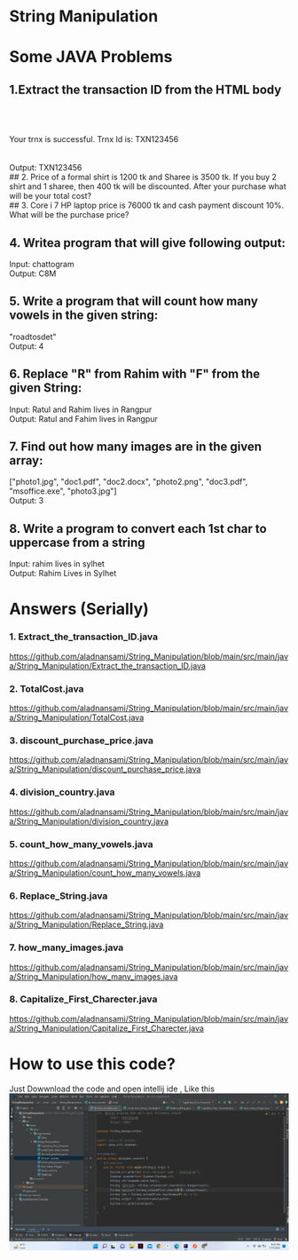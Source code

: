 # String Manipulation
# Some JAVA Problems
## 1.<b>Extract the transaction ID from the HTML body</b> <br>
<html><br>
<title>Test</title><br>
<body><br>
Your trnx is successful. Trnx Id is: TXN123456<br>
</body><br>
</html><br>
Output: TXN123456<br>
## 2. Price of a formal shirt is 1200 tk and Sharee is 3500 tk. If you buy 2 shirt and 1 sharee, then 400 tk will be discounted. After your purchase what will be your total cost?<br>
## 3. Core i 7 HP laptop price is 76000 tk and cash payment discount 10%. What will be the purchase price?<br>

## 4. Writea program that will give following output:<br>
Input: chattogram<br>
Output: C8M<br>

## 5. Write a program that will count how many vowels in the given string:<br>
"roadtosdet"<br>
Output: 4<br>

## 6. Replace "R" from Rahim with "F" from the given String:<br>
Input: Ratul and Rahim lives in Rangpur<br>
Output: Ratul and Fahim lives in Rangpur<br>

## 7. Find out how many images are in the given array:<br>
["photo1.jpg", "doc1.pdf", "doc2.docx", "photo2.png", "doc3.pdf", "msoffice.exe", "photo3.jpg"]<br>
Output: 3<br>

## 8. Write a program to convert each 1st char to uppercase from a string<br>
Input: rahim lives in sylhet<br>
Output: Rahim Lives in Sylhet<br>

# Answers (Serially)
### 1. Extract_the_transaction_ID.java
https://github.com/aladnansami/String_Manipulation/blob/main/src/main/java/String_Manipulation/Extract_the_transaction_ID.java
### 2. TotalCost.java
https://github.com/aladnansami/String_Manipulation/blob/main/src/main/java/String_Manipulation/TotalCost.java
### 3. discount_purchase_price.java
https://github.com/aladnansami/String_Manipulation/blob/main/src/main/java/String_Manipulation/discount_purchase_price.java
### 4. division_country.java
https://github.com/aladnansami/String_Manipulation/blob/main/src/main/java/String_Manipulation/division_country.java
### 5. count_how_many_vowels.java
https://github.com/aladnansami/String_Manipulation/blob/main/src/main/java/String_Manipulation/count_how_many_vowels.java
### 6. Replace_String.java
https://github.com/aladnansami/String_Manipulation/blob/main/src/main/java/String_Manipulation/Replace_String.java
### 7. how_many_images.java
https://github.com/aladnansami/String_Manipulation/blob/main/src/main/java/String_Manipulation/how_many_images.java
### 8. Capitalize_First_Charecter.java
https://github.com/aladnansami/String_Manipulation/blob/main/src/main/java/String_Manipulation/Capitalize_First_Charecter.java


# How to use this code?

Just Dowwnload the code and open intellij ide , Like this
<img src="https://github.com/aladnansami/String_Manipulation/blob/main/string.png">
